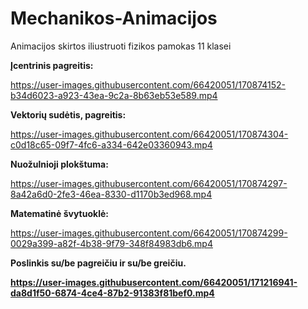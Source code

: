 # Mechanikos-Animacijos
Animacijos skirtos iliustruoti fizikos pamokas 11 klasei

<b>Įcentrinis pagreitis:</b>

https://user-images.githubusercontent.com/66420051/170874152-b34d6023-a923-43ea-9c2a-8b63eb53e589.mp4

<b>Vektorių sudėtis, pagreitis:</b>

https://user-images.githubusercontent.com/66420051/170874304-c0d18c65-09f7-4fc6-a334-642e03360943.mp4

<b>Nuožulnioji plokštuma:</b>

https://user-images.githubusercontent.com/66420051/170874297-8a42a6d0-2fe3-46ea-8330-d1170b3ed968.mp4

<b>Matematinė švytuoklė:</b>

https://user-images.githubusercontent.com/66420051/170874299-0029a399-a82f-4b38-9f79-348f84983db6.mp4

<b> Poslinkis su/be pagreičiu ir su/be greičiu.
  
https://user-images.githubusercontent.com/66420051/171216941-da8d1f50-6874-4ce4-87b2-91383f81bef0.mp4


